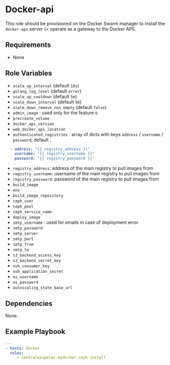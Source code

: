 # Docker-api

This role should be provisioned on the Docker Swarm manager to install the `docker-api` server (= operate as a gateway to the Docker API).


## Requirements

* None

## Role Variables
* `scale_up_interval` (default `10s`)
* `golang_log_level` (default `error`)
* `scale_up_cooldown` (default `5m`)
* `scale_down_interval` (default `5m`)
* `scale_down_remove_non_empty` (default `false`)
* `admin_image` : used only for the feature o
* `precreate_volume`
* `docker_api_version`
* `web_docker_api_location`
* `authenticated_registries` : array of dicts with keys `address` / `username` / `password`; default :
```yaml
  - address: "{{ registry_address }}"
    username: "{{ registry_username }}"
    password: "{{ registry_password }}"
```
* `registry_address`: address of the main registry to pull images from
* `registry_username`: username of the main registry to pull images from
* `registry_password`: password of the main registry to pull images from
* `build_image`
* `env`
* `build_image_repository`
* `ceph_user`
* `ceph_pool`
* `ceph_service_name`
* `deploy_image`
* `smtp_username` : used for emails in case of deployment error
* `smtp_password`
* `smtp_server`
* `smtp_port`
* `smtp_from`
* `smtp_to`
* `s3_backend_access_key`
* `s3_backend_secret_key`
* `ovh_consumer_key`
* `ovh_application_secret`
* `os_username`
* `os_password`
* `autoscaling_state_base_url`

## Dependencies

None.

## Example Playbook

```yaml
---
- hosts: docker
  roles:
     - centralesupelec.mydocker.ceph-install
```
